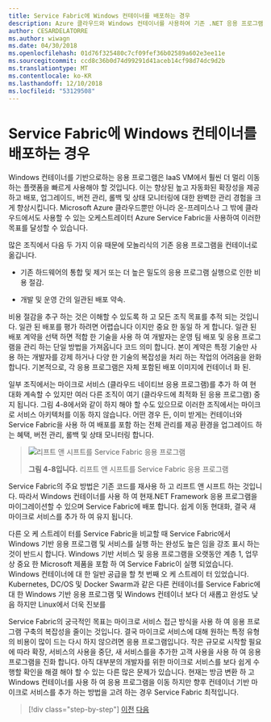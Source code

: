 ```yaml
---
title: Service Fabric에 Windows 컨테이너를 배포하는 경우
description: Azure 클라우드와 Windows 컨테이너를 사용하여 기존 .NET 응용 프로그램 최신화 | Service Fabric에 Windows 컨테이너를 배포하는 경우
author: CESARDELATORRE
ms.author: wiwagn
ms.date: 04/30/2018
ms.openlocfilehash: 01d76f325480c7cf09fef36b02589a602e3ee11e
ms.sourcegitcommit: ccd8c36b0d74d99291d41aceb14cf98d74dc9d2b
ms.translationtype: MT
ms.contentlocale: ko-KR
ms.lasthandoff: 12/10/2018
ms.locfileid: "53129508"
---
```

# <a name="when-to-deploy-windows-containers-to-service-fabric"></a>Service Fabric에 Windows 컨테이너를 배포하는 경우

Windows 컨테이너를 기반으로하는 응용 프로그램은 IaaS VM에서 훨씬 더 멀리 이동하는 플랫폼을 빠르게 사용해야 할 것입니다. 이는 향상된 높고 자동화된 확장성을 제공하고 배포, 업그레이드, 버전 관리, 롤백 및 상태 모니터링에 대한 완벽한 관리 경험을 크게 향상시킵니다. Microsoft Azure 클라우드뿐만 아니라 온-프레미스나 그 밖에 클라우드에서도 사용할 수 있는 오케스트레이터 Azure Service Fabric을 사용하여 이러한 목표를 달성할 수 있습니다.

많은 조직에서 다음 두 가지 이유 때문에 모놀리식의 기존 응용 프로그램을 컨테이너로 옮깁니다.

-   기존 하드웨어의 통합 및 제거 또는 더 높은 밀도의 응용 프로그램 실행으로 인한 비용 절감.

-   개발 및 운영 간의 일관된 배포 약속.

비용 절감을 추구 하는 것은 이해할 수 있도록 하 고 모든 조직 목표를 추적 되는 것입니다. 일관 된 배포를 평가 하려면 어렵습니다 이지만 중요 한 동일 하 게 합니다. 일관 된 배포 계약을 선택 하면 적합 한 기술을 사용 하 여 개발자는 운영 팀 배포 및 응용 프로그램을 관리 하는 단일 방법을 가져옵니다 코드 의미 합니다. 본이 계약은 특정 기술만 사용 하는 개발자를 강제 하거나 다양 한 기술의 복잡성을 처리 하는 작업의 어려움을 완화 합니다. 기본적으로, 각 응용 프로그램은 자체 포함된 배포 이미지에 컨테이너 화 된.

일부 조직에서는 마이크로 서비스 (클라우드 네이티브 응용 프로그램)를 추가 하 여 현대화 계속할 수 있지만 여러 다른 조직이 여기 (클라우드에 최적화 된 응용 프로그램) 중지 됩니다. 그림 4-8에서와 같이 하지 해야 할 수도 있으므로 이러한 조직에서는 마이크로 서비스 아키텍처를 이동 하지 않습니다. 어떤 경우 든, 이미 받게는 컨테이너와 Service Fabric을 사용 하 여 배포를 포함 하는 전체 관리를 제공 환경을 업그레이드 하는 혜택, 버전 관리, 롤백 및 상태 모니터링 합니다.

> ![리프트 앤 시프트를 Service Fabric 응용 프로그램](./media/image8.png)
>
> **그림 4-8입니다.** 리프트 앤 시프트를 Service Fabric 응용 프로그램

Service Fabric의 주요 방법은 기존 코드를 재사용 하 고 리프트 앤 시프트 하는 것입니다. 따라서 Windows 컨테이너를 사용 하 여 현재.NET Framework 응용 프로그램을 마이그레이션할 수 있으며 Service Fabric에 배포 합니다. 쉽게 이동 현대화, 결국 새 마이크로 서비스를 추가 하 여 유지 됩니다.

다른 오 케 스트레이 터를 Service Fabric을 비교할 때 Service Fabric에서 Windows 기반 응용 프로그램 및 서비스를 실행 하는 완성도 높은 임을 강조 표시 하는 것이 반드시 합니다. Windows 기반 서비스 및 응용 프로그램을 오랫동안 계층 1, 업무상 중요 한 Microsoft 제품을 포함 하 여 Service Fabric이 실행 되었습니다. Windows 컨테이너에 대 한 일반 공급을 할 첫 번째 오 케 스트레이 터 있었습니다. Kubernetes, DC/OS 및 Docker Swarm과 같은 다른 컨테이너를 Service Fabric에 대 한 Windows 기반 응용 프로그램 및 Windows 컨테이너 보다 더 새롭고 완성도 낮음 하지만 Linux에서 더욱 진보를

Service Fabric의 궁극적인 목표는 마이크로 서비스 접근 방식을 사용 하 여 응용 프로그램 구축의 복잡성을 줄이는 것입니다. 결국 마이크로 서비스에 대해 원하는 특정 유형의 비용이 많이 드는 다시 하지 않으려면 응용 프로그램입니다. 작은 규모로 시작할 필요에 따라 확장, 서비스의 사용을 중단, 새 서비스를을 추가한 고객 사용을 사용 하 여 응용 프로그램을 진화 합니다. 아직 대부분의 개발자를 위한 마이크로 서비스를 보다 쉽게 수행할 확인을 해결 해야 할 수 있는 다른 많은 문제가 있습니다. 현재는 방금 변환 하 고 Windows 컨테이너를 사용 하 여 응용 프로그램을 이동 하지만 향후 컨테이너 기반 마이크로 서비스를 추가 하는 방법을 고려 하는 경우 Service Fabric 최적입니다.

>[!div class="step-by-step"]
>[이전](when-to-deploy-windows-containers-to-azure-vms-iaas-cloud.md)
>[다음](when-to-deploy-windows-containers-to-azure-container-service-kubernetes.md)